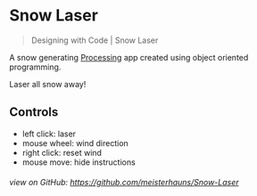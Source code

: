 # Snow Laser

> Designing with Code | Snow Laser

A snow generating [Processing](https://processing.org/) app created using object oriented programming.

Laser all snow away!

## Controls

* left click: laser
* mouse wheel: wind direction
* right click: reset wind
* mouse move: hide instructions

###### view on GitHub: https://github.com/meisterhauns/Snow-Laser
